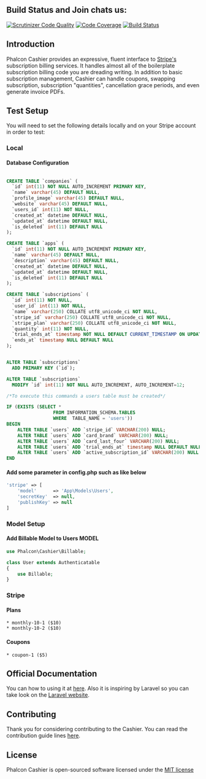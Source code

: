 ## Build Status and Join chats us:

[![Scrutinizer Code Quality](https://scrutinizer-ci.com/g/bakaphp/cashier/badges/quality-score.png?b=master)](https://scrutinizer-ci.com/g/bakaphp/cashier/?branch=master)
[![Code Coverage](https://scrutinizer-ci.com/g/bakaphp/cashier/badges/coverage.png?b=master)](https://scrutinizer-ci.com/g/bakaphp/cashier/?branch=master)
[![Build Status](https://scrutinizer-ci.com/g/bakaphp/cashier/badges/build.png?b=master)](https://scrutinizer-ci.com/g/bakaphp/cashier/build-status/master)

## Introduction

Phalcon Cashier provides an expressive, fluent interface to [Stripe's](https://stripe.com) subscription billing services. It handles almost all of the boilerplate subscription billing code you are dreading writing. In addition to basic subscription management, Cashier can handle coupons, swapping subscription, subscription "quantities", cancellation grace periods, and even generate invoice PDFs.

## Test Setup
You will need to set the following details locally and on your Stripe account in order to test:

### Local

#### Database Configuration

```sql

CREATE TABLE `companies` (
  `id` int(11) NOT NULL AUTO_INCREMENT PRIMARY KEY,
  `name` varchar(45) DEFAULT NULL,
  `profile_image` varchar(45) DEFAULT NULL,
  `website` varchar(45) DEFAULT NULL,
  `users_id` int(11) NOT NULL,
  `created_at` datetime DEFAULT NULL,
  `updated_at` datetime DEFAULT NULL,
  `is_deleted` int(11) DEFAULT NULL
);

CREATE TABLE `apps` (
  `id` int(11) NOT NULL AUTO_INCREMENT PRIMARY KEY,
  `name` varchar(45) DEFAULT NULL,
  `description` varchar(45) DEFAULT NULL,
  `created_at` datetime DEFAULT NULL,
  `updated_at` datetime DEFAULT NULL,
  `is_deleted` int(11) DEFAULT NULL
);

CREATE TABLE `subscriptions` (
  `id` int(11) NOT NULL,
  `user_id` int(11) NOT NULL,
  `name` varchar(250) COLLATE utf8_unicode_ci NOT NULL,
  `stripe_id` varchar(250) COLLATE utf8_unicode_ci NOT NULL,
  `stripe_plan` varchar(250) COLLATE utf8_unicode_ci NOT NULL,
  `quantity` int(11) NOT NULL,
  `trial_ends_at` timestamp NOT NULL DEFAULT CURRENT_TIMESTAMP ON UPDATE CURRENT_TIMESTAMP,
  `ends_at` timestamp NULL DEFAULT NULL
);


ALTER TABLE `subscriptions`
  ADD PRIMARY KEY (`id`);

ALTER TABLE `subscriptions`
  MODIFY `id` int(11) NOT NULL AUTO_INCREMENT, AUTO_INCREMENT=12;

/*To execute this commands a users table must be created*/

IF (EXISTS (SELECT * 
                 FROM INFORMATION_SCHEMA.TABLES 
                 WHERE  TABLE_NAME = 'users'))
BEGIN
    ALTER TABLE `users` ADD `stripe_id` VARCHAR(200) NULL;
    ALTER TABLE `users` ADD `card_brand` VARCHAR(200) NULL;
    ALTER TABLE `users` ADD `card_last_four` VARCHAR(200) NULL;
    ALTER TABLE `users` ADD `trial_ends_at` timestamp NULL DEFAULT NULL;
    ALTER TABLE `users` ADD `active_subscription_id` VARCHAR(200) NULL DEFAULT NULL;
END


```
#### Add some parameter in config.php such as like below

```php
'stripe' => [
    'model'      => 'App\Models\Users',
    'secretKey'  => null,
    'publishKey' => null
]
```

### Model Setup

#### Add Billable Model to Users MODEL

```php
use Phalcon\Cashier\Billable;

class User extends Authenticatable
{
    use Billable;
}

```

### Stripe
#### Plans
    * monthly-10-1 ($10)
    * monthly-10-2 ($10)
#### Coupons
    * coupon-1 ($5)

## Official Documentation

You can how to using it at [here](https://github.com/duythien/cashier/wiki/Using-Phalcon-Cashier). Also it is inspiring by Laravel so you can take look on the [Laravel website](http://laravel.com/docs/billing).

## Contributing

Thank you for considering contributing to the Cashier. You can read the contribution guide lines [here](contributing.md).

## License

Phalcon Cashier is open-sourced software licensed under the [MIT license](http://opensource.org/licenses/MIT)

